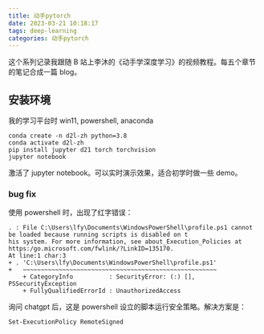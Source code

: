 ```yaml
---
title: 动手pytorch
date: 2023-03-21 10:18:17
tags: deep-learning
categories: 动手pytorch
---
```


这个系列记录我跟随 B 站上李沐的《动手学深度学习》的视频教程。每五个章节的笔记合成一篇 blog。

## 安装环境

我的学习平台时 win11, powershell, anaconda

```
conda create -n d2l-zh python=3.8
conda activate d2l-zh
pip install jupyter d21 torch torchvision
jupyter notebook
```

激活了 jupyter notebook。可以实时演示效果，适合初学时做一些 demo。

### bug fix

使用 powershell 时，出现了红字错误：

```
. : File C:\Users\lfy\Documents\WindowsPowerShell\profile.ps1 cannot be loaded because running scripts is disabled on t
his system. For more information, see about_Execution_Policies at https:/go.microsoft.com/fwlink/?LinkID=135170.
At line:1 char:3
+ . 'C:\Users\lfy\Documents\WindowsPowerShell\profile.ps1'
+   ~~~~~~~~~~~~~~~~~~~~~~~~~~~~~~~~~~~~~~~~~~~~~~~~~~~~~~
    + CategoryInfo          : SecurityError: (:) [], PSSecurityException
    + FullyQualifiedErrorId : UnauthorizedAccess
```

询问 chatgpt 后，这是 powershell 设立的脚本运行安全策略。解决方案是：

```
Set-ExecutionPolicy RemoteSigned
```
